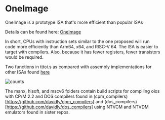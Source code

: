 # OneImage

OneImage is a prototype ISA that's more efficient than popular ISAs

Details can be found here: [OneImage](https://medium.com/@davidly_33504/oneimage-towards-a-more-perfect-cpu-5ea8b418cd5e)

In short, CPUs with instruction sets similar to the one proposed will run code more efficiently than Arm64, x64, and RISC-V 64. The ISA is easier to target with compilers. Also, because it has fewer registers, fewer transistors would be required.

Two functions in tttoi.s as compared with assembly implementations for other ISAs found [here](https://github.com/davidly/ttt)

![counts](https://github.com/user-attachments/assets/df3ffa27-c77e-4134-b737-101e1eff5859)

The manx, hisoft, and mscv6 folders contain build scripts for compiling oios with CP/M 2.2 and DOS compilers found in (cpm_compilers)[https://github.com/davidly/cpm_compilers] and (dos_compilers)[https://github.com/davidly/dos_compilers] using NTVCM and NTVDM emulators found in sister repos.
